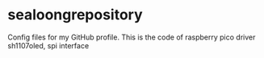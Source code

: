 # sealoongrepository
Config files for my GitHub profile.
This is the code of raspberry pico driver sh1107oled, spi interface
